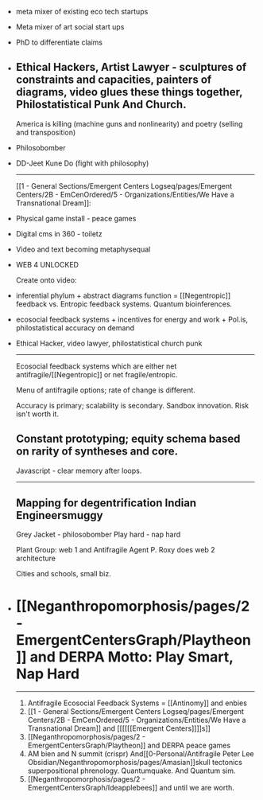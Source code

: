 - meta mixer of existing eco tech startups
- Meta mixer of art social start ups
- PhD to differentiate claims
- Ethical Hackers, Artist Lawyer - sculptures of constraints and capacities, painters of diagrams, video glues these things together,  Philostatistical Punk And Church.
  ---
  America is killing (machine guns and nonlinearity) and poetry (selling and transposition)
- Philosobomber
- DD-Jeet Kune Do (fight with philosophy)
  
  
  ---  
  [[1 - General Sections/Emergent Centers Logseq/pages/Emergent Centers/2B - EmCenOrdered/5 - Organizations/Entities/We Have a Transnational Dream]]:
- Physical game install - peace games
- Digital cms in 360 - toiletz
- Video and text becoming metaphysequal
- WEB 4 UNLOCKED
  
  Create onto video:
- inferential phylum + abstract diagrams function = [[Negentropic]] feedback vs. Entropic feedback systems. Quantum bioinferences.
- ecosocial feedback systems + incentives for energy and work + Pol.is, philostatistical accuracy on demand
- Ethical Hacker, video lawyer, philostatistical church punk
  
  
  ---
  
  Ecosocial feedback systems which are either net antifragile/[[Negentropic]] or net fragile/entropic.
  
  Menu of antifragile options; rate of change is different. 
  
  Accuracy is primary; scalability is secondary. 
  Sandbox innovation. Risk isn't worth it.
  
  Constant prototyping; equity schema based on rarity of syntheses and core.
  ---
  Javascript - clear memory after loops.
  
  
  ---
  
  Mapping for degentrification 
  Indian Engineersmuggy
  ---
  
  
  Grey Jacket - philosobomber
  Play hard - nap hard
  
  
  Plant Group: web 1 and Antifragile Agent P. Roxy does web 2 architecture 
  
  
  Cities and schools, small biz.
- # [[Neganthropomorphosis/pages/2 - EmergentCentersGraph/Playtheon]] and DERPA Motto: Play Smart, Nap Hard
  
  
  
  
  
  ---
  
  1. Antifragile Ecosocial Feedback Systems = [[Antinomy]] and enbies
  2. [[1 - General Sections/Emergent Centers Logseq/pages/Emergent Centers/2B - EmCenOrdered/5 - Organizations/Entities/We Have a Transnational Dream]] and [[[[[[Emergent Centers]]]]s]]
  3. [[Neganthropomorphosis/pages/2 - EmergentCentersGraph/Playtheon]] and DERPA peace games
  4. AM bien and N summit (crispr) And[[0-Personal/Antifragile Peter Lee Obsidian/Neganthropomorphosis/pages/Amasian]]skull tectonics superpositional phrenology. Quantumquake. And Quantum sim.
  5. [[Neganthropomorphosis/pages/2 - EmergentCentersGraph/Ideapplebees]] and until we are worth.